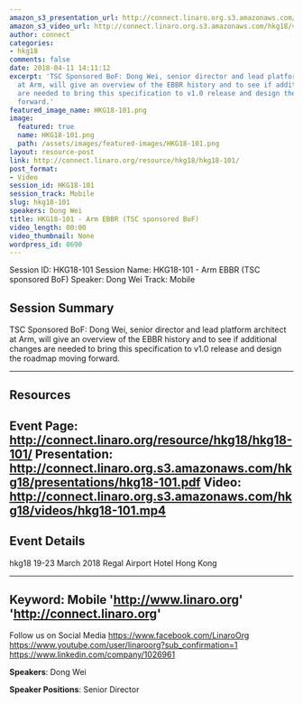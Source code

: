 ```yaml
---
amazon_s3_presentation_url: http://connect.linaro.org.s3.amazonaws.com/hkg18/presentations/hkg18-101.pdf
amazon_s3_video_url: http://connect.linaro.org.s3.amazonaws.com/hkg18/videos/hkg18-101.mp4
author: connect
categories:
- hkg18
comments: false
date: 2018-04-11 14:11:12
excerpt: 'TSC Sponsored BoF: Dong Wei, senior director and lead platform architect
  at Arm, will give an overview of the EBBR history and to see if additional changes
  are needed to bring this specification to v1.0 release and design the roadmap moving
  forward.'
featured_image_name: HKG18-101.png
image:
  featured: true
  name: HKG18-101.png
  path: /assets/images/featured-images/HKG18-101.png
layout: resource-post
link: http://connect.linaro.org/resource/hkg18/hkg18-101/
post_format:
- Video
session_id: HKG18-101
session_track: Mobile
slug: hkg18-101
speakers: Dong Wei
title: HKG18-101 - Arm EBBR (TSC sponsored BoF)
video_length: 00:00
video_thumbnail: None
wordpress_id: 8690
---
```


Session ID: HKG18-101
Session Name: HKG18-101 - Arm EBBR (TSC sponsored BoF)
Speaker: Dong Wei
Track: Mobile


## Session Summary
TSC Sponsored BoF: Dong Wei, senior director and lead platform architect at Arm, will give an overview of the EBBR history and to see if additional changes are needed to bring this specification to v1.0 release and design the roadmap moving forward. 

---------------------------------------------------
## Resources
Event Page: http://connect.linaro.org/resource/hkg18/hkg18-101/
Presentation: http://connect.linaro.org.s3.amazonaws.com/hkg18/presentations/hkg18-101.pdf
Video: http://connect.linaro.org.s3.amazonaws.com/hkg18/videos/hkg18-101.mp4
 ---------------------------------------------------
## Event Details
hkg18
19-23 March 2018 
Regal Airport Hotel Hong Kong

---------------------------------------------------
Keyword: Mobile
'http://www.linaro.org'
'http://connect.linaro.org'
---------------------------------------------------
Follow us on Social Media
https://www.facebook.com/LinaroOrg
https://www.youtube.com/user/linaroorg?sub_confirmation=1
https://www.linkedin.com/company/1026961

**Speakers**: Dong Wei

**Speaker Positions**: Senior Director